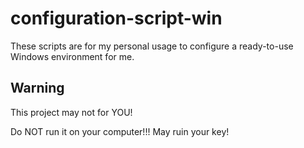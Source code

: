 # configuration-script-win

These scripts are for my personal usage to configure a ready-to-use Windows environment for me.

## Warning

This project may not for YOU!

Do NOT run it on your computer!!! May ruin your key!
